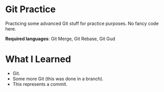 # Git Practice

Practicing some advanced Git stuff for practice purposes. No fancy code here. 

**Required languages**: Git Merge, Git Rebase, Git Gud

# What I Learned

* Git. 
* Some more Git (this was done in a branch).
* This represents a commit. 